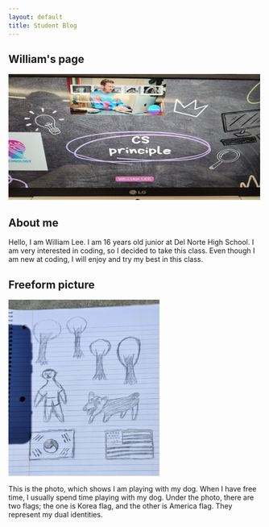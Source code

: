 ```yaml
---
layout: default
title: Student Blog
---
```



## William's page

<img src="images/CS photo.jpg" alt="computer science" height="250" width="500">

## About me

Hello, I am William Lee. I am 16 years old junior at Del Norte High School. I am very interested in coding, so I decided to take this class. Even though I am new at coding, I will enjoy and try my best in this class.


## Freeform picture

<img src="images/20230907_122909.jpg" alt="freeform photo" height="350"
width="300">

This is the photo, which shows I am playing with my dog. When I have free time, I usually spend time playing with my dog. Under the photo, there are two flags; the one is Korea flag, and the other is America flag. They represent my dual identities. 